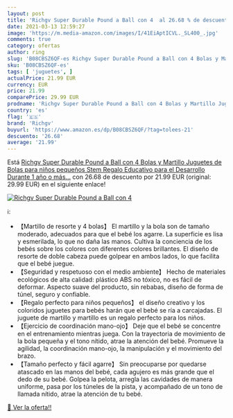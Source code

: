 ```yaml
---
layout: post
title: 'Richgv Super Durable Pound a Ball con 4  al 26.68 % de descuento'
date: 2021-03-13 12:59:27
image: 'https://m.media-amazon.com/images/I/41EiAptICVL._SL400_.jpg'
comments: true
category: ofertas
author: ring
slug: 'B08CBSZ6QF-es Richgv Super Durable Pound a Ball con 4 Bolas y Martillo...'
sku: 'B08CBSZ6QF-es'
tags: [ 'juguetes', ]
actualPrice: 21.99 EUR
currency: EUR
price: 21.99
comparePrice: 29.99 EUR
prodname: 'Richgv Super Durable Pound a Ball con 4 Bolas y Martillo Juguetes de Bolas para niños pequeños Stem Regalo Educativo para el Desarrollo Durante 1 año o más…'
country: 'es'
flag: '🇪🇸'
brand: 'Richgv'
buyurl: 'https://www.amazon.es/dp/B08CBSZ6QF/?tag=tolees-21'
descuento: '26.68'
average: '21.99'
---
```


Está [Richgv Super Durable Pound a Ball con 4 Bolas y Martillo Juguetes de Bolas para niños pequeños Stem Regalo Educativo para el Desarrollo Durante 1 año o más…](https://www.amazon.es/dp/B08CBSZ6QF/?tag=tolees-21) con 26.68 de descuento por 21.99 EUR (original: 29.99 EUR) en el siguiente enlace!

[![Richgv Super Durable Pound a Ball con 4 ](https://m.media-amazon.com/images/I/41EiAptICVL._SL400_.jpg)](https://www.amazon.es/dp/B08CBSZ6QF/?tag=tolees-21)

ℹ️:

- 【Martillo de resorte y 4 bolas】 El martillo y la bola son de tamaño moderado, adecuados para que el bebé los agarre. La superficie es lisa y esmerilada, lo que no daña las manos. Cultiva la conciencia de los bebés sobre los colores con diferentes colores brillantes. El diseño de resorte de doble cabeza puede golpear en ambos lados, lo que facilita que el bebé juegue.
- 【Seguridad y respetuoso con el medio ambiente】 Hecho de materiales ecológicos de alta calidad: plástico ABS no tóxico, no es fácil de deformar. Aspecto suave del producto, sin rebabas, diseño de forma de túnel, seguro y confiable.
- 【Regalo perfecto para niños pequeños】 el diseño creativo y los coloridos juguetes para bebés harán que el bebé se ría a carcajadas. El juguete de martillo y martillo es un regalo perfecto para los niños.
- 【Ejercicio de coordinación mano-ojo】 Deje que el bebé se concentre en el entrenamiento mientras juega. Con la trayectoria de movimiento de la bola pequeña y el tono nítido, atrae la atención del bebé. Promueve la agilidad, la coordinación mano-ojo, la manipulación y el movimiento del brazo.
- 【Tamaño perfecto y fácil agarre】 Sin preocuparse por quedarse atascado en las manos del bebé, cada agujero es más grande que el dedo de su bebé. Golpea la pelota, arregla las cavidades de manera uniforme, pasa por los túneles de la pista, y acompañado de un tono de llamada nítido, atrae la atención de tu bebé.

[🛒 Ver la oferta!!](https://www.amazon.es/dp/B08CBSZ6QF/?tag=tolees-21)
